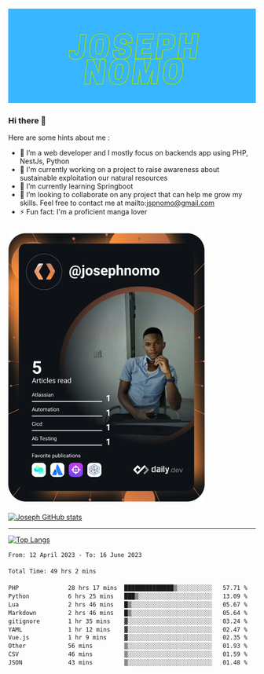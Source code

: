 ![Banner of my profile!](/Joseph_NOMO.png "Banner")

### Hi there 👋

Here are some hints about me :

- 🔭 I’m a web developer and I mostly focus on backends app using PHP, NestJs, Python
- 🦁 I'm currently working on a project to raise awareness about sustainable exploitation our natural resources
- 🌱 I’m currently learning Springboot
- 👯 I’m looking to collaborate on any project that can help me grow my skills. Feel free to contact me at mailto:jspnomo@gmail.com
- ⚡ Fun fact: I'm a proficient manga lover

## <img src="/devcard.svg" width="400" alt="Joseph NOMO's Dev Card"/>

[![Joseph GitHub stats](https://github-readme-stats-seven-sigma-53.vercel.app/api?username=Jspascal)](https://github.com/Jspascal/github-readme-stats)

---

[![Top Langs](https://github-readme-stats-seven-sigma-53.vercel.app/api/top-langs/?username=Jspascal&layout=compact)](https://github.com/Jspascal/github-readme-stats)

<!--START_SECTION:waka-->

```txt
From: 12 April 2023 - To: 16 June 2023

Total Time: 49 hrs 2 mins

PHP              28 hrs 17 mins  ██████████████▒░░░░░░░░░░   57.71 %
Python           6 hrs 25 mins   ███▒░░░░░░░░░░░░░░░░░░░░░   13.09 %
Lua              2 hrs 46 mins   █▒░░░░░░░░░░░░░░░░░░░░░░░   05.67 %
Markdown         2 hrs 46 mins   █▒░░░░░░░░░░░░░░░░░░░░░░░   05.64 %
gitignore        1 hr 35 mins    ▓░░░░░░░░░░░░░░░░░░░░░░░░   03.24 %
YAML             1 hr 12 mins    ▓░░░░░░░░░░░░░░░░░░░░░░░░   02.47 %
Vue.js           1 hr 9 mins     ▓░░░░░░░░░░░░░░░░░░░░░░░░   02.35 %
Other            56 mins         ▒░░░░░░░░░░░░░░░░░░░░░░░░   01.93 %
CSV              46 mins         ▒░░░░░░░░░░░░░░░░░░░░░░░░   01.59 %
JSON             43 mins         ▒░░░░░░░░░░░░░░░░░░░░░░░░   01.48 %
```

<!--END_SECTION:waka-->
